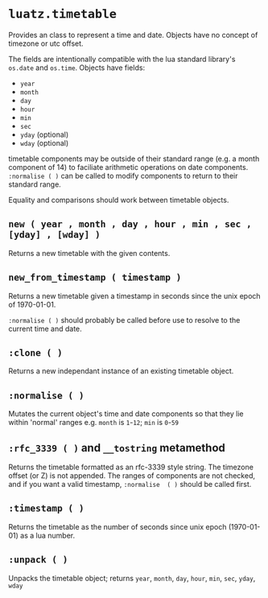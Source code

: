 # `luatz.timetable`

Provides an class to represent a time and date.
Objects have no concept of timezone or utc offset.

The fields are intentionally compatible with the lua standard library's `os.date` and `os.time`. Objects have fields:

  - `year`
  - `month`
  - `day`
  - `hour`
  - `min`
  - `sec`
  - `yday` (optional)
  - `wday` (optional)
  
timetable components may be outside of their standard range (e.g. a month component of 
14) to faciliate arithmetic operations on date components. `:normalise ( )` can be 
called to modify components to return to their standard range.

Equality and comparisons should work between timetable objects.


## `new ( year , month , day , hour , min , sec , [yday] , [wday] )`

Returns a new timetable with the given contents.


## `new_from_timestamp ( timestamp )`

Returns a new timetable given a timestamp in seconds since the unix epoch of 
1970-01-01.

`:normalise ( )` should probably be called before use to resolve to the current time and 
date.


## `:clone ( )`

Returns a new independant instance of an existing timetable object.


## `:normalise ( )`

Mutates the current object's time and date components so that they lie within 'normal' 
ranges e.g. `month` is `1`-`12`; `min` is `0`-`59`


## `:rfc_3339 ( )` and `__tostring` metamethod

Returns the timetable formatted as an rfc-3339 style string.
The timezone offset (or Z) is not appended.
The ranges of components are not checked, and if you want a valid timestamp, `:normalise 
( )` should be called first.


## `:timestamp ( )`

Returns the timetable as the number of seconds since unix epoch (1970-01-01) as a lua 
number.


## `:unpack ( )`

Unpacks the timetable object; returns `year`, `month`, `day`, `hour`, `min`, `sec`, `yday`, `wday`
